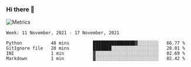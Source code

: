 ### Hi there 👋

![Metrics](https://github.com/radoapx/radoapx/blob/main/github-metrics.svg)

<!--START_SECTION:waka-->
```text
Week: 11 November, 2021 - 17 November, 2021

Python           48 mins         ████████████████▓░░░░░░░░   66.77 % 
GitIgnore file   20 mins         ███████░░░░░░░░░░░░░░░░░░   28.01 % 
INI              1 min           ▓░░░░░░░░░░░░░░░░░░░░░░░░   02.69 % 
Markdown         1 min           ▓░░░░░░░░░░░░░░░░░░░░░░░░   02.42 % 
```
<!--END_SECTION:waka-->

<!--
**radoapx/radoapx** is a ✨ _special_ ✨ repository because its `README.md` (this file) appears on your GitHub profile.

Here are some ideas to get you started:

- 🔭 I’m currently working on ...
- 🌱 I’m currently learning ...
- 👯 I’m looking to collaborate on ...
- 🤔 I’m looking for help with ...
- 💬 Ask me about ...
- 📫 How to reach me: ...
- 😄 Pronouns: ...
- ⚡ Fun fact: ...
-->
